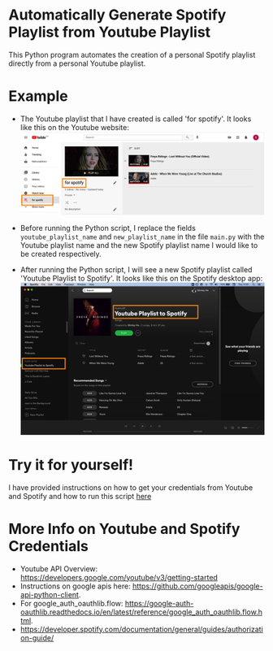 # Automatically Generate Spotify Playlist from Youtube Playlist
This Python program automates the creation of a personal Spotify playlist directly from a personal Youtube playlist.  

# Example

* The Youtube playlist that I have created is called 'for spotify'. It looks like this on the Youtube website:   
	<img src="https://github.com/shhirl/spotify_playlists/blob/main/images/youtube_playlist.jpg" width="700">

* Before running the Python script,  I replace the fields `youtube_playlist_name` and `new_playlist_name` in the file `main.py` with the Youtube playlist name and the new Spotify playlist name I would like to be created respectively. 

* After running the Python script, I will see a new Spotify playlist called 'Youtube Playlist to Spotify'. It looks like this on the Spotify desktop app:
	<img src="https://github.com/shhirl/spotify_playlists/blob/main/images/final_result.jpg" width="900">





# Try it for yourself!
I have provided instructions on how to get your credentials from Youtube and Spotify and how to run this script [here](instructions.md)

# More Info on Youtube and Spotify Credentials

* Youtube API Overview: https://developers.google.com/youtube/v3/getting-started
* Instructions on google apis here: https://github.com/googleapis/google-api-python-client.  
* For google_auth_oauthlib.flow: https://google-auth-oauthlib.readthedocs.io/en/latest/reference/google_auth_oauthlib.flow.html.  
* https://developer.spotify.com/documentation/general/guides/authorization-guide/




